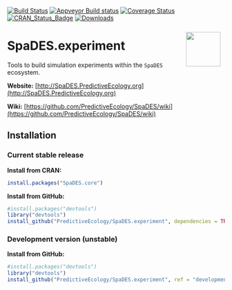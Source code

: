 

[![Build Status](https://travis-ci.org/PredictiveEcology/SpaDES.experiment.svg?branch=master)](https://travis-ci.org/PredictiveEcology/SpaDES.experiment)
[![Appveyor Build status](https://ci.appveyor.com/api/projects/status/2fxqhgk6miv2fytd/branch/master?svg=true)](https://ci.appveyor.com/project/achubaty/spades-experiment/branch/master)
[![Coverage Status](https://coveralls.io/repos/github/PredictiveEcology/SpaDES.experiment/badge.svg?branch=master)](https://coveralls.io/github/PredictiveEcology/SpaDES.experiment?branch=master)
[![CRAN_Status_Badge](http://www.r-pkg.org/badges/version/SpaDES.experiment)](https://cran.r-project.org/package=SpaDES.experiment)
[![Downloads](http://cranlogs.r-pkg.org/badges/grand-total/SpaDES.experiment)](https://cran.r-project.org/package=SpaDES.experiment)

<img align="right" width="80" vspace="10" hspace="10" src="https://github.com/PredictiveEcology/SpaDES/raw/master/docs/images/SpaDES.png">

# SpaDES.experiment


Tools to build simulation experiments within the `SpaDES` ecosystem.

**Website:** [http://SpaDES.PredictiveEcology.org](http://SpaDES.PredictiveEcology.org)

**Wiki:** [https://github.com/PredictiveEcology/SpaDES/wiki](https://github.com/PredictiveEcology/SpaDES/wiki)

## Installation

### Current stable release

**Install from CRAN:**

```r
install.packages("SpaDES.core")
```

**Install from GitHub:**

```r
#install.packages("devtools")
library("devtools")
install_github("PredictiveEcology/SpaDES.experiment", dependencies = TRUE) # stable
```

### Development version (unstable)

**Install from GitHub:**

```r
#install.packages("devtools")
library("devtools")
install_github("PredictiveEcology/SpaDES.experiment", ref = "development", dependencies = TRUE) # unstable
```
